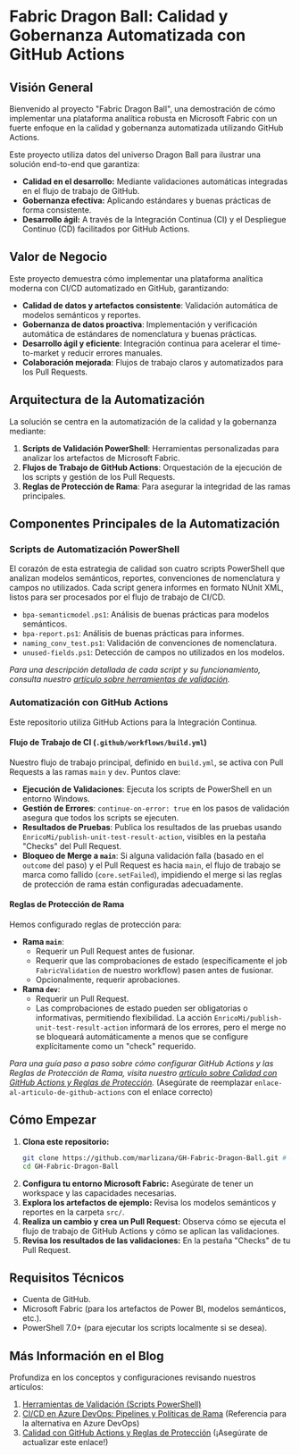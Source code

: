 
# Fabric Dragon Ball: Calidad y Gobernanza Automatizada con GitHub Actions


## Visión General

Bienvenido al proyecto "Fabric Dragon Ball", una demostración de cómo implementar una plataforma analítica robusta en Microsoft Fabric con un fuerte enfoque en la calidad y gobernanza automatizada utilizando GitHub Actions.

Este proyecto utiliza datos del universo Dragon Ball para ilustrar una solución end-to-end que garantiza:

-   **Calidad en el desarrollo:** Mediante validaciones automáticas integradas en el flujo de trabajo de GitHub.
-   **Gobernanza efectiva:** Aplicando estándares y buenas prácticas de forma consistente.
-   **Desarrollo ágil:** A través de la Integración Continua (CI) y el Despliegue Continuo (CD) facilitados por GitHub Actions.

## Valor de Negocio

Este proyecto demuestra cómo implementar una plataforma analítica moderna con CI/CD automatizado en GitHub, garantizando:

-   **Calidad de datos y artefactos consistente**: Validación automática de modelos semánticos y reportes.
-   **Gobernanza de datos proactiva**: Implementación y verificación automática de estándares de nomenclatura y buenas prácticas.
-   **Desarrollo ágil y eficiente**: Integración continua para acelerar el time-to-market y reducir errores manuales.
-   **Colaboración mejorada**: Flujos de trabajo claros y automatizados para los Pull Requests.

## Arquitectura de la Automatización

La solución se centra en la automatización de la calidad y la gobernanza mediante:

1.  **Scripts de Validación PowerShell**: Herramientas personalizadas para analizar los artefactos de Microsoft Fabric.
2.  **Flujos de Trabajo de GitHub Actions**: Orquestación de la ejecución de los scripts y gestión de los Pull Requests.
3.  **Reglas de Protección de Rama**: Para asegurar la integridad de las ramas principales.

## Componentes Principales de la Automatización

### Scripts de Automatización PowerShell

El corazón de esta estrategia de calidad son cuatro scripts PowerShell que analizan modelos semánticos, reportes, convenciones de nomenclatura y campos no utilizados. Cada script genera informes en formato NUnit XML, listos para ser procesados por el flujo de trabajo de CI/CD.

-   `bpa-semanticmodel.ps1`: Análisis de buenas prácticas para modelos semánticos.
-   `bpa-report.ps1`: Análisis de buenas prácticas para informes.
-   `naming_conv_test.ps1`: Validación de convenciones de nomenclatura.
-   `unused-fields.ps1`: Detección de campos no utilizados en los modelos.

*Para una descripción detallada de cada script y su funcionamiento, consulta nuestro [artículo sobre herramientas de validación](https://medium.com/@akanemar/calidad-nivel-saiyan-automatizando-los-test-de-calidad-y-gobernanza-de-microsoft-fabric-3284b9f06d43).*

### Automatización con GitHub Actions

Este repositorio utiliza GitHub Actions para la Integración Continua.

#### Flujo de Trabajo de CI (`.github/workflows/build.yml`)
Nuestro flujo de trabajo principal, definido en `build.yml`, se activa con Pull Requests a las ramas `main` y `dev`.
Puntos clave:
-   **Ejecución de Validaciones**: Ejecuta los scripts de PowerShell en un entorno Windows.
-   **Gestión de Errores**: `continue-on-error: true` en los pasos de validación asegura que todos los scripts se ejecuten.
-   **Resultados de Pruebas**: Publica los resultados de las pruebas usando `EnricoMi/publish-unit-test-result-action`, visibles en la pestaña "Checks" del Pull Request.
-   **Bloqueo de Merge a `main`**: Si alguna validación falla (basado en el `outcome` del paso) y el Pull Request es hacia `main`, el flujo de trabajo se marca como fallido (`core.setFailed`), impidiendo el merge si las reglas de protección de rama están configuradas adecuadamente.

#### Reglas de Protección de Rama
Hemos configurado reglas de protección para:
-   **Rama `main`**:
    -   Requerir un Pull Request antes de fusionar.
    -   Requerir que las comprobaciones de estado (específicamente el job `FabricValidation` de nuestro workflow) pasen antes de fusionar.
    -   Opcionalmente, requerir aprobaciones.
-   **Rama `dev`**:
    -   Requerir un Pull Request.
    -   Las comprobaciones de estado pueden ser obligatorias o informativas, permitiendo flexibilidad. La acción `EnricoMi/publish-unit-test-result-action` informará de los errores, pero el merge no se bloqueará automáticamente a menos que se configure explícitamente como un "check" requerido.

*Para una guía paso a paso sobre cómo configurar GitHub Actions y las Reglas de Protección de Rama, visita nuestro [artículo sobre Calidad con GitHub Actions y Reglas de Protección](enlace-al-articulo-de-github-actions).* (Asegúrate de reemplazar `enlace-al-articulo-de-github-actions` con el enlace correcto)

## Cómo Empezar

1.  **Clona este repositorio:**
    ```bash
    git clone https://github.com/marlizana/GH-Fabric-Dragon-Ball.git # Reemplaza con la URL de tu repositorio si es diferente
    cd GH-Fabric-Dragon-Ball
    ```
2.  **Configura tu entorno Microsoft Fabric:** Asegúrate de tener un workspace y las capacidades necesarias.
3.  **Explora los artefactos de ejemplo:** Revisa los modelos semánticos y reportes en la carpeta `src/`.
4.  **Realiza un cambio y crea un Pull Request:** Observa cómo se ejecuta el flujo de trabajo de GitHub Actions y cómo se aplican las validaciones.
5.  **Revisa los resultados de las validaciones:** En la pestaña "Checks" de tu Pull Request.

## Requisitos Técnicos

-   Cuenta de GitHub.
-   Microsoft Fabric (para los artefactos de Power BI, modelos semánticos, etc.).
-   PowerShell 7.0+ (para ejecutar los scripts localmente si se desea).


## Más Información en el Blog

Profundiza en los conceptos y configuraciones revisando nuestros artículos:

1.  [Herramientas de Validación (Scripts PowerShell)](https://medium.com/@akanemar/calidad-nivel-saiyan-automatizando-los-test-de-calidad-y-gobernanza-de-microsoft-fabric-3284b9f06d43)
2.  [CI/CD en Azure DevOps: Pipelines y Políticas de Rama](https://medium.com/@akanemar/azure-devops-pipelines-y-pol%C3%ADticas-de-ramas-d7b0da495084) (Referencia para la alternativa en Azure DevOps)
3.  [Calidad con GitHub Actions y Reglas de Protección](enlace-al-articulo-de-github-actions) (¡Asegúrate de actualizar este enlace!)
